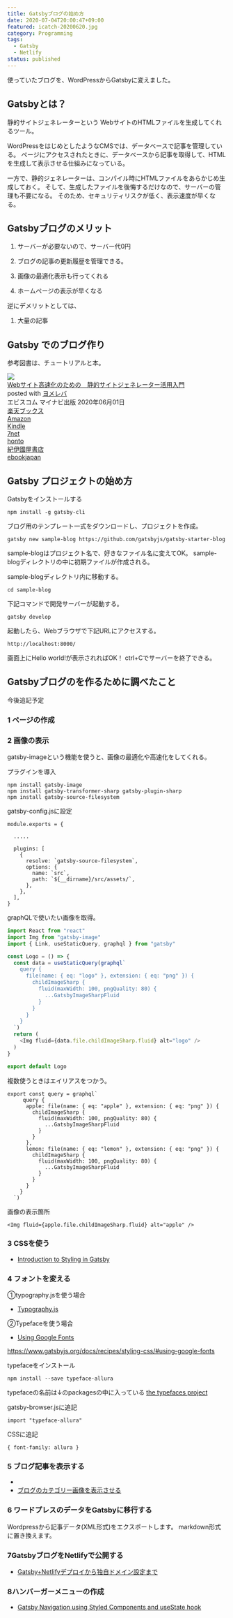 ```yaml
---
title: Gatsbyブログの始め方
date: 2020-07-04T20:00:47+09:00
featured: icatch-20200620.jpg
category: Programming
tags:
  - Gatsby
  - Netlify
status: published
---
```



使っていたブログを、WordPressからGatsbyに変えました。


## Gatsbyとは？

静的サイトジェネレーターという
WebサイトのHTMLファイルを生成してくれるツール。

WordPressをはじめとしたようなCMSでは、データベースで記事を管理している。
ページにアクセスされたときに、データベースから記事を取得して、HTMLを生成して表示させる仕組みになっている。

一方で、静的ジェネレーターは、コンパイル時にHTMLファイルをあらかじめ生成しておく。
そして、生成したファイルを後悔するだけなので、サーバーの管理も不要になる。
そのため、セキュリティリスクが低く、表示速度が早くなる。


## Gatsbyブログのメリット

1. サーバーが必要ないので、サーバー代0円

2. ブログの記事の更新履歴を管理できる。

3. 画像の最適化表示も行ってくれる

4. ホームページの表示が早くなる


逆にデメリットとしては、
1. 大量の記事

## Gatsby でのブログ作り

参考図書は、チュートリアルと本。

<div class="cstmreba"><div class="booklink-box"><div class="booklink-image"><a href="//af.moshimo.com/af/c/click?a_id=742757&p_id=56&pc_id=56&pl_id=637&s_v=b5Rz2P0601xu&url=http%3A%2F%2Fbooks.rakuten.co.jp%2Frb%2F16301755%2F" target="_blank" rel="nofollow" ><img src="https://thumbnail.image.rakuten.co.jp/@0_mall/book/cabinet/3001/9784839973001.jpg?_ex=200x200" style="border: none;" /></a><img src="//i.moshimo.com/af/i/impression?a_id=742757&p_id=56&pc_id=56&pl_id=637" width="1" height="1" style="border:none;"></div><div class="booklink-info"><div class="booklink-name"><a href="//af.moshimo.com/af/c/click?a_id=742757&p_id=56&pc_id=56&pl_id=637&s_v=b5Rz2P0601xu&url=http%3A%2F%2Fbooks.rakuten.co.jp%2Frb%2F16301755%2F" target="_blank" rel="nofollow" >Webサイト高速化のための　静的サイトジェネレーター活用入門</a><img src="//i.moshimo.com/af/i/impression?a_id=742757&p_id=56&pc_id=56&pl_id=637" width="1" height="1" style="border:none;"><div class="booklink-powered-date">posted with <a href="https://yomereba.com" rel="nofollow" target="_blank">ヨメレバ</a></div></div><div class="booklink-detail">エビスコム マイナビ出版 2020年06月01日    </div><div class="booklink-link2"><div class="shoplinkrakuten"><a href="//af.moshimo.com/af/c/click?a_id=742757&p_id=56&pc_id=56&pl_id=637&s_v=b5Rz2P0601xu&url=http%3A%2F%2Fbooks.rakuten.co.jp%2Frb%2F16301755%2F" target="_blank" rel="nofollow" >楽天ブックス</a><img src="//i.moshimo.com/af/i/impression?a_id=742757&p_id=56&pc_id=56&pl_id=637" width="1" height="1" style="border:none;"></div><div class="shoplinkamazon"><a href="https://www.amazon.co.jp/exec/obidos/asin/4839973008/filledfores07-22/" target="_blank" rel="nofollow" >Amazon</a></div><div class="shoplinkkindle"><a href="https://www.amazon.co.jp/gp/search?keywords=Web%E3%82%B5%E3%82%A4%E3%83%88%E9%AB%98%E9%80%9F%E5%8C%96%E3%81%AE%E3%81%9F%E3%82%81%E3%81%AE%E3%80%80%E9%9D%99%E7%9A%84%E3%82%B5%E3%82%A4%E3%83%88%E3%82%B8%E3%82%A7%E3%83%8D%E3%83%AC%E3%83%BC%E3%82%BF%E3%83%BC%E6%B4%BB%E7%94%A8%E5%85%A5%E9%96%80&__mk_ja_JP=%83J%83%5E%83J%83i&url=node%3D2275256051&tag=filledfores07-22" target="_blank" rel="nofollow" >Kindle</a></div><div class="shoplinkseven"><a href="//af.moshimo.com/af/c/click?a_id=1082680&p_id=932&pc_id=1188&pl_id=12456&s_v=b5Rz2P0601xu&url=http%3A%2F%2F7net.omni7.jp%2Fsearch%2F%3FsearchKeywordFlg%3D1%26keyword%3D9784839973001" target="_blank" rel="nofollow" >7net<img src="//i.moshimo.com/af/i/impression?a_id=1082680&p_id=932&pc_id=1188&pl_id=12456" width="1" height="1" style="border:none;"></a></div><div class="shoplinkbk1"><a href="//ck.jp.ap.valuecommerce.com/servlet/referral?sid=3390948&pid=885314885&vc_url=http%3A%2F%2Fhonto.jp%2Fnetstore%2Fsearch_021_104839973008.html%3Fsrchf%3D1%26srchGnrNm%3D1&vcptn=kaereba" target="_blank" rel="nofollow" >honto<img src="//ad.jp.ap.valuecommerce.com/servlet/gifbanner?sid=3390948&pid=885314885" height="1" width="1" border="0"></a></div>           <div class="shoplinkkino"><a href="//ck.jp.ap.valuecommerce.com/servlet/referral?sid=3390948&pid=886623503&vc_url=http%3A%2F%2Fwww.kinokuniya.co.jp%2Ff%2Fdsg-01-9784839973001&vcptn=kaereba" target="_blank" rel="nofollow" >紀伊國屋書店<img src="//ad.jp.ap.valuecommerce.com/servlet/gifbanner?sid=3390948&pid=886623503" height="1" width="1" border="0"></a></div>          <div class="shoplinkebj"><a href="//ck.jp.ap.valuecommerce.com/servlet/referral?sid=3390948&pid=886623490&vc_url=https%3A%2F%2Febookjapan.yahoo.co.jp%2Fbooks%2F591249%2FA002386414%3Fdealerid%3D30064%26utm_source%3Dasp%26utm_medium%3Dmedi%26utm_campaign%3Drate_yome&vcptn=kaereba" target="_blank" rel="nofollow" >ebookjapan<img src="//ad.jp.ap.valuecommerce.com/servlet/gifbanner?sid=3390948&pid=886623490" height="1" width="1" border="0"></a></div>      </div></div><div class="booklink-footer"></div></div></div>


## Gatsby プロジェクトの始め方

Gatsbyをインストールする

```
npm install -g gatsby-cli
```

ブログ用のテンプレート一式をダウンロードし、プロジェクトを作成。

```
gatsby new sample-blog https://github.com/gatsbyjs/gatsby-starter-blog
```
sample-blogはプロジェクト名で、好きなファイル名に変えてOK。
sample-blogディレクトリの中に初期ファイルが作成される。

sample-blogディレクトリ内に移動する。

```
cd sample-blog
```

下記コマンドで開発サーバーが起動する。
```
gatsby develop
```

起動したら、Webブラウザで下記URLにアクセスする。
```
http://localhost:8000/
```

画面上にHello world!が表示されればOK！
ctrl+Cでサーバーを終了できる。

## Gatsbyブログのを作るために調べたこと

今後追記予定

### 1 ページの作成

### 2 画像の表示
gatsby-imageという機能を使うと、画像の最適化や高速化をしてくれる。

プラグインを導入
```
npm install gatsby-image
npm install gatsby-transformer-sharp gatsby-plugin-sharp
npm install gatsby-source-filesystem
```

gatsby-config.jsに設定
```
module.exports = {

  .....

  plugins: [
    {
      resolve: `gatsby-source-filesystem`,
      options: {
        name: `src`,
        path: `${__dirname}/src/assets/`,
      },
    },
  ],
}
```

graphQLで使いたい画像を取得。

```js:title=Logo.js
import React from "react"
import Img from "gatsby-image"
import { Link, useStaticQuery, graphql } from "gatsby"

const Logo = () => {
  const data = useStaticQuery(graphql`
    query {
      file(name: { eq: "logo" }, extension: { eq: "png" }) {
        childImageSharp {
          fluid(maxWidth: 100, pngQuality: 80) {
            ...GatsbyImageSharpFluid
          }
        }
      }
    }
  `)
  return (
    <Img fluid={data.file.childImageSharp.fluid} alt="logo" />
  )
}

export default Logo
```

複数使うときはエイリアスをつかう。

```
export const query = graphql`
     query {
      apple: file(name: { eq: "apple" }, extension: { eq: "png" }) {
        childImageSharp {
          fluid(maxWidth: 100, pngQuality: 80) {
            ...GatsbyImageSharpFluid
          }
        }
      },
      lemon: file(name: { eq: "lemon" }, extension: { eq: "png" }) {
        childImageSharp {
          fluid(maxWidth: 100, pngQuality: 80) {
            ...GatsbyImageSharpFluid
          }
        }
      }
    }
  `)
```

画像の表示箇所
```
<Img fluid={apple.file.childImageSharp.fluid} alt="apple" />
```

### 3 CSSを使う

* <a href="https://www.gatsbyjs.org/tutorial/part-two/" target="_blank" rel="noopener noreferrer">Introduction to Styling in Gatsby</a>

### 4 フォントを変える

①typography.jsを使う場合
* <a href="https://www.gatsbyjs.org/docs/typography-js/" target="_blank" rel="noopener noreferrer">Typography.js
</a>

②Typefaceを使う場合
* <a href="https://www.gatsbyjs.org/docs/recipes/styling-css/#using-google-fonts" target="_blank" rel="noopener noreferrer">Using Google Fonts</a>

https://www.gatsbyjs.org/docs/recipes/styling-css/#using-google-fonts

typefaceをインストール
```
npm install --save typeface-allura
```
typefaceの名前は↓のpackagesの中に入っている
<a href="https://github.com/KyleAMathews/typefaces/" target="_blank" rel="noopener noreferrer">the typefaces project</a>

gatsby-browser.jsに追記
```
import "typeface-allura"
```

CSSに追記
```
{ font-family: allura }
```

### 5 ブログ記事を表示する
*
* [ブログのカテゴリー画像を表示させる](/gatsby-category-image/)

### 6 ワードプレスのデータをGatsbyに移行する
Wordpressから記事データ(XML形式)をエクスポートします。
markdown形式に置き換えます。

### 7GatsbyブログをNetlifyで公開する
* [Gatsby+Netlifyデプロイから独自ドメイン設定まで](/gatsby-netlify/)

### 8ハンバーガーメニューの作成
* <a href="https://snopkowski.com/blog/gatsby-navigation-styled-components" target="_blank" rel="noopener noreferrer">Gatsby Navigation using Styled Components and useState hook</a>